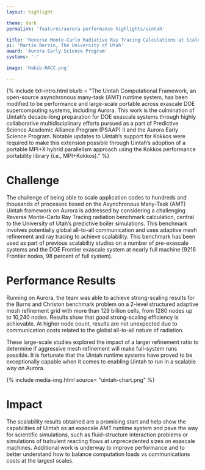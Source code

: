 ```yaml
---
layout: highlight

theme: dark
permalink: 'features/aurora-performance-highlights/uintah'

title: 'Reverse Monte-Carlo Radiative Ray Tracing Calculations at Scale: Uintah'
pi: 'Martin Berzin, The University of Utah'
award: 'Aurora Early Science Program'
systems: '-'

image: 'Habib-HACC.png' 

---
```


{% include txt-intro.html 
    blurb = "The Uintah Computational Framework, an open-source asynchronous many-task (AMT) runtime system, has been modified to be performance and large-scale portable across exascale DOE supercomputing systems, including Aurora. This work is the culmination of Uintah’s decade-long preparation for DOE exascale systems through highly collaborative multidisciplinary efforts pursued as a part of Predictive Science Academic Alliance Program (PSAAP) II and the Aurora Early Science Program. Notable updates to Uintah’s support for Kokkos were required to make this extension possible through Uintah’s adoption of a portable MPI+X hybrid parallelism approach using the Kokkos performance portability library (i.e., MPI+Kokkos)."
%}



# Challenge

The challenge of being able to scale application codes to hundreds and thousands of processes based on the Asynchronous Many-Task (AMT) Uintah framework on Aurora is addressed by considering a challenging Reverse Monte-Carlo Ray Tracing radiation benchmark calculation, central to the University of Utah’s predictive boiler simulations. This benchmark involves potentially global all-to-all communication and uses adaptive mesh refinement and ray tracing to achieve scalability. This benchmark has been used as part of previous scalability studies on a number of pre-exascale systems and the DOE Frontier exascale system at nearly full machine (9216 Frontier nodes, 98 percent of full system).


# Performance Results
Running on Aurora, the team was able to achieve strong-scaling results for the Burns and Christon benchmark problem on a 2-level structured adaptive mesh refinement grid with more than 129 billion cells, from 1280 nodes up to 10,240 nodes. Results show that good strong-scaling efficiency is achievable. At higher node count, results are not unexpected due to communication costs related to the global all-to-all nature of radiation.

These large-scale studies explored the impact of a larger refinement ratio to determine if aggressive mesh refinement will make full-system runs possible. It is fortunate that the Uintah runtime systems have proved to be exceptionally capable when it comes to enabling Uintah to run in a scalable way on Aurora. 

{% include media-img.html
   source= "uintah-chart.png"
%}

# Impact
The scalability results obtained are a promising start and help show the capabilities of Uintah as an exascale AMT runtime system and pave the way for scientific simulations, such as fluid-structure interaction problems or simulations of turbulent reacting flows at unprecedented sizes on exascale machines. Additional work is underway to improve performance and to better understand how to balance computation loads vs communications costs at the largest scales.
